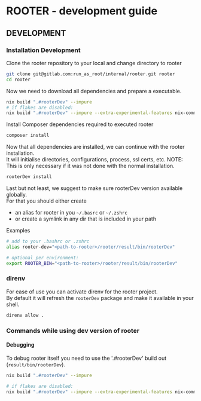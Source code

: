 # ROOTER - development guide

## DEVELOPMENT

### Installation Development

Clone the rooter repository to your local and change directory to rooter

```bash
git clone git@gitlab.com:run_as_root/internal/rooter.git rooter
cd rooter
```

Now we need to download all dependencies and prepare a executable.

```bash 
nix build ".#rooterDev" --impure
# if flakes are disabled:
nix build ".#rooterDev" --impure --extra-experimental-features nix-command --extra-experimental-features flakes
```

Install Composer dependencies required to executed rooter

```bash
composer install
```

Now that all dependencies are installed, we can continue with the rooter installation.  
It will initialise directories, configurations, process, ssl certs, etc.
NOTE: This is only necessary if it was not done with the normal installation.

```bash
rooterDev install
```

Last but not least, we suggest to make sure rooterDev version available globally.  
For that you should either create

- an alias for rooter in you `~/.basrc` or `~/.zshrc`
- or create a symlink in any dir that is included in your path

Examples

```bash
# add to your .bashrc or .zshrc
alias rooter-dev="<path-to-rooter>/rooter/result/bin/rooterDev"

# optional per environment:
export ROOTER_BIN="<path-to-rooter>/rooter/result/bin/rooterDev"
```

### direnv

For ease of use you can activate direnv for the rooter project.  
By default it will refresh the `rooterDev` package and make it available in your shell.

```bash
direnv allow .
```

### Commands while using dev version of rooter

#### Debugging

To debug rooter itself you need to use the '.#rooterDev' build out (`result/bin/rooterDev`).

```bash
nix build ".#rooterDev" --impure

# if flakes are disabled:
nix build ".#rooterDev" --impure --extra-experimental-features nix-command --extra-experimental-features flakes
```
